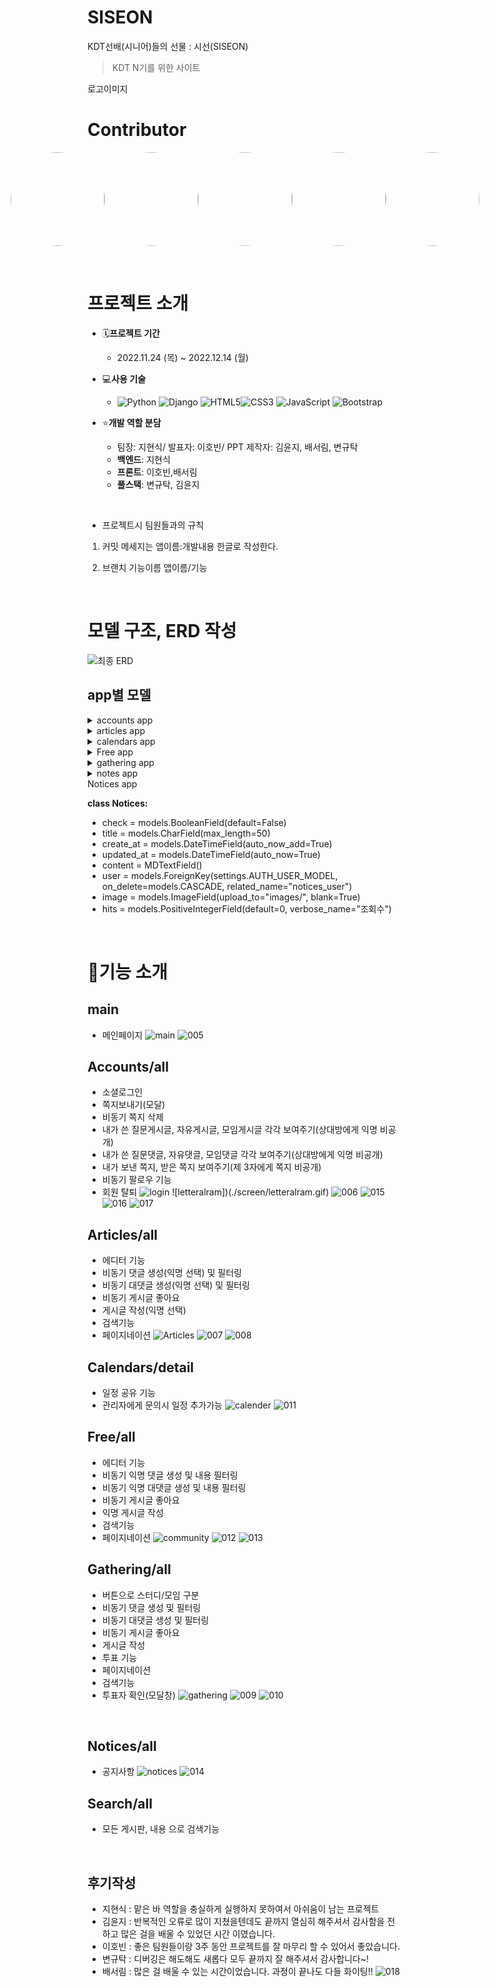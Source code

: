 # SISEON
KDT선배(시니어)들의 선물 : 시선(SISEON)

> KDT N기를 위한 사이트

로고이미지

# Contributor

<div style="display:flex; justify-content:center;">
<a href="https://github.com/YoonDii"><img src="https://avatars.githubusercontent.com/u/108647861?v=4" style="border-radius:50%;" width="150" height="150"/></a>
<a href="https://github.com/HYUNSIK-JI"><img src="https://avatars.githubusercontent.com/u/59475851?v=4" style="border-radius:50%;" width="150" height="150"/></a>
<a href="https://github.com/kleenex1"><img src="https://avatars.githubusercontent.com/u/101690522?v=4" style="border-radius:50%;" width="150" height="150"/></a>
<a href="https://github.com/hobin49"><img src="https://avatars.githubusercontent.com/u/67423191?v=4" style="border-radius:50%;" width="150" height="150"/></a>
<a href="https://github.com/baeseorim"><img src="https://avatars.githubusercontent.com/u/108659274?v=4" style="border-radius:50%;" width="150" height="150"/></a>
</div>


&nbsp;

# 프로젝트 소개

- 🗓**프로젝트 기간**
  - 2022.11.24 (목) ~ 2022.12.14 (월)
- 💻**사용 기술**
  - ![Python](https://img.shields.io/badge/python-3670A0?style=for-the-badge&logo=python&logoColor=ffdd54) ![Django](https://img.shields.io/badge/django-%23092E20.svg?style=for-the-badge&logo=django&logoColor=white) ![HTML5](https://img.shields.io/badge/html5-%23E34F26.svg?style=for-the-badge&logo=html5&logoColor=white)![CSS3](https://img.shields.io/badge/css3-%231572B6.svg?style=for-the-badge&logo=css3&logoColor=white) ![JavaScript](https://img.shields.io/badge/javascript-%23323330.svg?style=for-the-badge&logo=javascript&logoColor=%23F7DF1E) ![Bootstrap](https://img.shields.io/badge/bootstrap-%23563D7C.svg?style=for-the-badge&logo=bootstrap&logoColor=white)

- ⭐**개발 역할 분담**
  - 팀장: 지현식/ 발표자: 이호빈/ PPT 제작자: 김윤지, 배서림, 변규탁
  - **백엔드**: 지현식
  - **프론트**: 이호빈,배서림
  - **풀스택**: 변규탁, 김윤지

&nbsp;
- 프로젝트시 팀원들과의 규칙
1. 커밋 메세지는 앱이름:개발내용  한글로 작성한다.

2. 브랜치 기능이름 앱이름/기능

&nbsp;

# 모델 구조, ERD 작성
![최종 ERD](./screen/model.png)

## app별 모델

<details>
<summary>accounts app</summary>

**class User:**
 - nickname = models.CharField(max_length=20, unique=True)
 - github_id = models.CharField(max_length=50, blank=True, null=True)
 - profile_url = models.CharField(max_length=50, blank=True, null=True)
 - image = ProcessedImageField(upload_to="media/",blank=True,processors=[ResizeToFill(100, 100)],format="JPEG",options={"quality": 80},)
 - is_social_account = models.BooleanField(default=False)
 - social_id = models.CharField(null=True, blank=True, max_length=100)
 - token = models.CharField(max_length=150, null=True, blank=True)
 - service_name = models.CharField(null=True, max_length=20)
 - social_profile_picture = models.CharField(null=True, blank=True, max_length=150)
 - introduce = models.CharField(max_length=50, blank=True, null=True)
 - notice = models.BooleanField(default=False)
 - followings = models.ManyToManyField("self", symmetrical=False, related_name="followers")

**class Notification:**
 - message = models.CharField(max_length=100)
 - check = models.BooleanField(default=False)
 - user = models.ForeignKey(AUTH_USER_MODEL, on_delete=models.CASCADE)
 - category = models.CharField(max_length=10)
 - nid = models.IntegerField(default=0)

</details>

<details>
<summary>articles app</summary>

**class Keyboard:**
 - check = models.BooleanField(default=False)
 - title = models.CharField(max_length=50, verbose_name="Title")
 - category_position = [(None, "질문유형을 선택해주세요."), ("CS", "CS"), ("알고리즘", "알고리즘"), ("진로", "진로"), ("오류", "오류"),("기타", "기타"),]
 - category = models.CharField(max_length=50, choices=category_position, default="질문유형을 선택해주세요.")
 - create_at = models.DateTimeField(auto_now_add=True)
 - updated_at = models.DateTimeField(auto_now=True)
 - content = MDTextField()
 - user = models.ForeignKey(settings.AUTH_USER_MODEL,on_delete=models.CASCADE,)
 - like_users = models.ManyToManyField(settings.AUTH_USER_MODEL, related_name="like_articles")
 - unname = models.BooleanField(default=False)
 - hits = models.PositiveIntegerField(default=0, verbose_name="조회수")
 - q = models.CharField(max_length=50, default="질문")

**class Comment:**
 - content = models.TextField()
 - articles = models.ForeignKey(Articles, on_delete=models.CASCADE, related_name="comment_user")
 - updated_at = models.DateTimeField(auto_now=True)
 - user = models.ForeignKey(settings.AUTH_USER_MODEL, on_delete=models.CASCADE)
 - unname = models.BooleanField(default=False)

**class Photo:**
  - article = models.ForeignKey(Articles, on_delete=models.CASCADE)
  - image = models.ImageField(upload_to="images/", blank=True)

**class Recomment:**
 - class ReComment2(models.Model):
 - comment = models.ForeignKey(Comment, on_delete=models.CASCADE, related_name="article_comment_user")
 - user = models.ForeignKey(settings.AUTH_USER_MODEL, on_delete=models.CASCADE)
 - body = models.CharField("답글", max_length=200)
 - updated_at = models.DateTimeField(auto_now=True)
 - unname = models.BooleanField(default=False)
</details>

<details>
<summary>calendars app</summary>

**class Reviews:**
- title = models.CharField(max_length=200)
- description = models.TextField()
- start_time = models.DateTimeField()
- end_time = models.DateTimeField()
- @property
    def get_html_url(self):
        url = reverse('calendars:event_detail', args=(self.id,))
        return f'<a href="{url}"> {self.title} </a>'
</details>

<details>
<summary>Free app</summary>

**class Trades:**
 - check = models.BooleanField(default=False)
 - title = models.CharField(max_length=50)
 - create_at = models.DateTimeField(auto_now_add=True)
 - updated_at = models.DateTimeField(auto_now=True)
 - content = MDTextField()
 - user = models.ForeignKey(settings.AUTH_USER_MODEL,on_delete=models.CASCADE,)
 - like_free = models.ManyToManyField(settings.AUTH_USER_MODEL, related_name="like_free")
 - hits = models.PositiveIntegerField(default=0, verbose_name="조회수")
 - q = models.CharField(max_length=5, default="자유")

**class Photo:**
  - free = models.ForeignKey(Free, on_delete=models.CASCADE)
  - image = models.ImageField(upload_to="images/", blank=True)

**class Comment:**
  - content = models.TextField()
  - free = models.ForeignKey(Free, on_delete=models.CASCADE, related_name="free_user")
  - updated_at = models.DateTimeField(auto_now=True)
  - user = models.ForeignKey(settings.AUTH_USER_MODEL, on_delete=models.CASCADE, related_name="free_com_user")
  - unname = models.BooleanField(default=True)
**class ReComment:**
 - comment = models.ForeignKey(Comment, on_delete=models.CASCADE, related_name="free_comment_user")
 - user = models.ForeignKey(settings.AUTH_USER_MODEL, on_delete=models.CASCADE)
 - body = models.CharField("답글", max_length=200)
 - updated_at = models.DateTimeField(auto_now=True)
 - unname = models.BooleanField(default=True)
</details>

<details>
<summary>gathering app</summary>

**class Trades:**
user = models.ForeignKey(AUTH_USER_MODEL, on_delete=models.CASCADE)
 - title = models.CharField(max_length=30)
 - content = models.TextField()
 - Moim = "모임"
 - Study = "스터디"
 - CATEGORIES = [(None, "모집유형을 선택해주세요."),(Moim, "모임"),(Study, "스터디"),]
 - category = models.CharField(choices=CATEGORIES, max_length=10, default="모집유형을 선택해주세요.")
 - created_at = models.DateTimeField(auto_now_add=True)
 - updated_at = models.DateTimeField(auto_now=True)
 - like_users = models.ManyToManyField(AUTH_USER_MODEL, related_name="like_gathering")
 - hits = models.PositiveIntegerField(default=0, verbose_name="조회수")
 - q = models.CharField(max_length=50, default="모임")
 - pub_date = models.DateTimeField(default=timezone.now)
 - active = models.BooleanField(default=True)
 
 - def user_can_vote(self, user):
    user_votes = user.vote_set.all()
    qs = user_votes.filter(gathering=self)
    if qs.exists():
      return False
    return True

  @property
- def get_vote_count(self):
      return self.vote_set.count()
- def get_result_dict(self):
    res = []
    dic = []
    cnt = 0
    for choice in self.choice_set.all():
        d = {}
        d["title"] = choice.choice_text
        d["num_votes"] = choice.get_vote_count
        d["pk"] = choice.pk
        if choice.vote_set.all():
            for i in choice.vote_set.all():
                print(cnt)
                d[str(cnt)] = i
                cnt += 1

                    
    if not self.get_vote_count:
        d["percentage"] = 0
    else:
        d["percentage"] = (choice.get_vote_count / self.get_vote_count) * 100

        res.append(d)
    dic.append(res)
    return res

    def get_result_first(self):
        result = []
        for choice in self.choice_set.all():
            d = {}
            d["title"] = choice.choice_text
            d["num_votes"] = choice.get_vote_count

            result.append(d)
        result = sorted(result, key=lambda x: x["num_votes"], reverse=True)
        max = result[0]["num_votes"]

        title = []
        for res in result:
            if res["num_votes"] == max:
                title.append(res["title"])

        return title

    def __str__(self):
        return self.title

**class GatheringsComment:**
 - user = models.ForeignKey(AUTH_USER_MODEL, on_delete=models.CASCADE)
 - gathering = models.ForeignKey(Gatherings, on_delete=models.CASCADE, related_name="gatheringcomments")
 - content = models.TextField()
 - created_at = models.DateTimeField(auto_now_add=True)
 - updated_at = models.DateTimeField(auto_now=True)

**class ReComment:**
 - comment = models.ForeignKey(GatheringsComment,on_delete=models.CASCADE,related_name="gatherings_comment_user",)
 - user = models.ForeignKey(AUTH_USER_MODEL, on_delete=models.CASCADE)
 - body = models.CharField("답글", max_length=200)
 - updated_at = models.DateTimeField(auto_now=True)

**class Choice:**
 - gathering = models.ForeignKey(Gatherings, on_delete=models.CASCADE)
 - choice_text = models.CharField(max_length=255)
 
  @property
  def get_vote_count(self):
      return self.vote_set.count()

  def __str__(self):
      return f"{self.gathering.title[:25]} - {self.choice_text[:25]}"
**class vote:**
  - user = models.ForeignKey(AUTH_USER_MODEL, on_delete=models.CASCADE)
  - gathering = models.ForeignKey(Gatherings, on_delete=models.CASCADE)
  - choice = models.ForeignKey(Choice, on_delete=models.CASCADE)

    def __str__(self):
        return f"{self.user.username}"
</details>

<details>
<summary>notes app</summary>

**class notes:**
  - from_user = models.ForeignKey(settings.AUTH_USER_MODEL, on_delete=models.CASCADE, related_name="user_from")
  - to_user = models.ForeignKey(settings.AUTH_USER_MODEL, on_delete=models.CASCADE, related_name="user_to")
  - title = models.CharField(max_length=30)
  - content = models.TextField()
  - created_at = models.DateTimeField(auto_now_add=True)
  - read = models.BooleanField(default=False)
  - important = models.BooleanField(default=False)
  - garbage = models.BooleanField(default=False)
</details>

<summary>Notices app</summary>

**class Notices:**
 - check = models.BooleanField(default=False)
 - title = models.CharField(max_length=50)
 - create_at = models.DateTimeField(auto_now_add=True)
 - updated_at = models.DateTimeField(auto_now=True)
 - content = MDTextField()
 - user = models.ForeignKey(settings.AUTH_USER_MODEL, on_delete=models.CASCADE, related_name="notices_user")
 - image = models.ImageField(upload_to="images/", blank=True)
 - hits = models.PositiveIntegerField(default=0, verbose_name="조회수")
</details>
&nbsp;&nbsp;

# 🧾기능 소개

## main
- 메인페이지
![main](./screen/main.gif)
![005](./screen/005.png)
## Accounts/all

- 소셜로그인
- 쪽지보내기(모달)
- 비동기 쪽지 삭제
- 내가 쓴 질문게시글, 자유게시글, 모임게시글 각각 보여주기(상대방에게 익명 비공개)
- 내가 쓴 질문댓글, 자유댓글, 모임댓글 각각 보여주기(상대방에게 익명 비공개)
- 내가 보낸 쪽지, 받은 쪽지 보여주기(제 3자에게 쪽지 비공개)
- 비동기 팔로우 기능
- 회원 탈퇴
![login](./screen/login.gif)
![letteralram])(./screen/letteralram.gif)
![006](./screen/006.png)
![015](./screen/015.png)
![016](./screen/016.png)
![017](./screen/017.png)
&nbsp;

## Articles/all

- 에디터 기능
- 비동기 댓글 생성(익명 선택) 및 필터링
- 비동기 대댓글 생성(익명 선택) 및 필터링
- 비동기 게시글 좋아요
- 게시글 작성(익명 선택)
- 검색기능
- 페이지네이션
![Articles](./screen/Articles.gif)
![007](./screen/007.png)
![008](./screen/008.png)
&nbsp;

## Calendars/detail 

- 일정 공유 기능
- 관리자에게 문의시 일정 추가가능
![calender](./screen/calender.gif)
![011](./screen/011.png)
&nbsp;

## Free/all

- 에디터 기능
- 비동기 익명 댓글 생성 및 내용 필터링
- 비동기 익명 대댓글 생성 및 내용 필터링
- 비동기 게시글 좋아요
- 익명 게시글 작성
- 검색기능
- 페이지네이션
![community](./screen/community.gif)
![012](./screen/012.png)
![013](./screen/013.png)
&nbsp;

## Gathering/all

- 버튼으로 스터디/모임 구분
- 비동기 댓글 생성 및 필터링
- 비동기 대댓글 생성 및 필터링
- 비동기 게시글 좋아요
- 게시글 작성
- 투표 기능
- 페이지네이션
- 검색기능
- 투표자 확인(모달창)
![gathering](./screen/gathering.gif)
![009](./screen/009.png)
![010](./screen/010.png)

&nbsp;

## Notices/all

- 공지사항
  ![notices](./screen/notices.gif)
  ![014](./screen/014.png)
&nbsp;

## Search/all

- 모든 게시판, 내용 으로 검색기능

&nbsp;

## 후기작성
- 지현식 : 맡은 바 역할을 충실하게 실행하지 못하여서 아쉬움이 남는 프로젝트
- 김윤지 : 반복적인 오류로 많이 지쳤을텐데도 끝까지 열심히 해주셔서 감사함을 전하고 많은 걸을 배울 수 있었던 시간 이였습니다.
- 이호빈 : 좋은 팀원들이랑 3주 동안 프로젝트를 잘 마무리 할 수 있어서 좋았습니다.
- 변규탁 : 디버깅은 해도해도 새롭다 모두 끝까지 잘 해주셔서 감사합니다~!
- 배서림 : 많은 걸 배울 수 있는 시간이었습니다. 과정이 끝나도 다들 화이팅!!
![018](./screen/018.png)